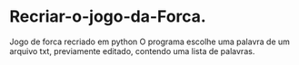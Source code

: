 # Recriar-o-jogo-da-Forca.
Jogo de forca recriado em python
O programa escolhe uma palavra de um arquivo txt, previamente editado, 
contendo uma lista de palavras.
